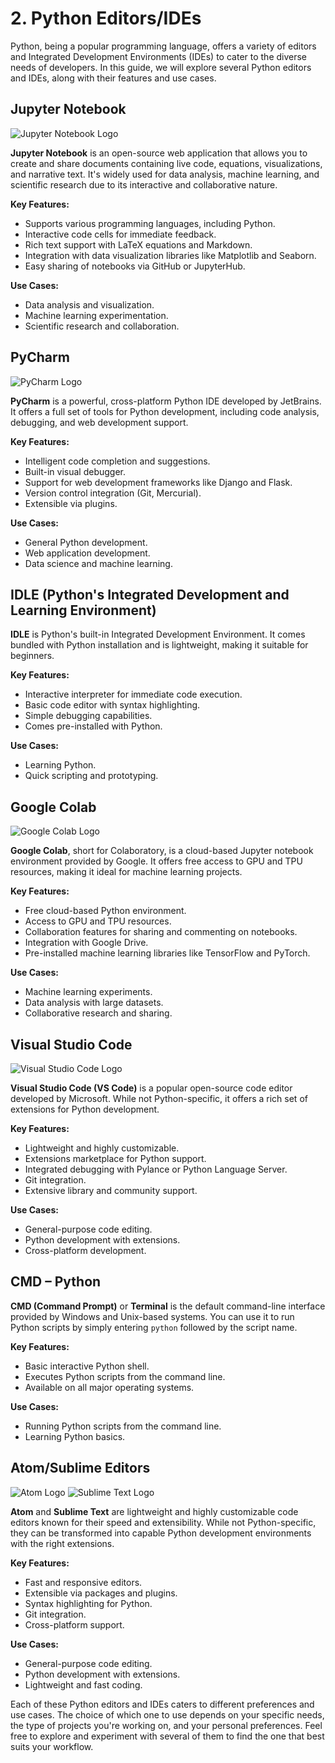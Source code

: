 # 2. Python Editors/IDEs

Python, being a popular programming language, offers a variety of editors and Integrated Development Environments (IDEs) to cater to the diverse needs of developers. In this guide, we will explore several Python editors and IDEs, along with their features and use cases.

## Jupyter Notebook

![Jupyter Notebook Logo](https://jupyter.org/assets/nav_logo.svg)

**Jupyter Notebook** is an open-source web application that allows you to create and share documents containing live code, equations, visualizations, and narrative text. It's widely used for data analysis, machine learning, and scientific research due to its interactive and collaborative nature.

**Key Features:**

- Supports various programming languages, including Python.
- Interactive code cells for immediate feedback.
- Rich text support with LaTeX equations and Markdown.
- Integration with data visualization libraries like Matplotlib and Seaborn.
- Easy sharing of notebooks via GitHub or JupyterHub.

**Use Cases:**

- Data analysis and visualization.
- Machine learning experimentation.
- Scientific research and collaboration.

## PyCharm

![PyCharm Logo](https://www.jetbrains.com/pycharm/img/pycharm-edu/logo-pycharm-edu.svg)

**PyCharm** is a powerful, cross-platform Python IDE developed by JetBrains. It offers a full set of tools for Python development, including code analysis, debugging, and web development support.

**Key Features:**

- Intelligent code completion and suggestions.
- Built-in visual debugger.
- Support for web development frameworks like Django and Flask.
- Version control integration (Git, Mercurial).
- Extensible via plugins.

**Use Cases:**

- General Python development.
- Web application development.
- Data science and machine learning.

## IDLE (Python's Integrated Development and Learning Environment)

**IDLE** is Python's built-in Integrated Development Environment. It comes bundled with Python installation and is lightweight, making it suitable for beginners.

**Key Features:**

- Interactive interpreter for immediate code execution.
- Basic code editor with syntax highlighting.
- Simple debugging capabilities.
- Comes pre-installed with Python.

**Use Cases:**

- Learning Python.
- Quick scripting and prototyping.

## Google Colab

![Google Colab Logo](https://colab.research.google.com/img/colab_favicon.ico)

**Google Colab**, short for Colaboratory, is a cloud-based Jupyter notebook environment provided by Google. It offers free access to GPU and TPU resources, making it ideal for machine learning projects.

**Key Features:**

- Free cloud-based Python environment.
- Access to GPU and TPU resources.
- Collaboration features for sharing and commenting on notebooks.
- Integration with Google Drive.
- Pre-installed machine learning libraries like TensorFlow and PyTorch.

**Use Cases:**

- Machine learning experiments.
- Data analysis with large datasets.
- Collaborative research and sharing.

## Visual Studio Code

![Visual Studio Code Logo](https://code.visualstudio.com/assets/favicon.ico)

**Visual Studio Code (VS Code)** is a popular open-source code editor developed by Microsoft. While not Python-specific, it offers a rich set of extensions for Python development.

**Key Features:**

- Lightweight and highly customizable.
- Extensions marketplace for Python support.
- Integrated debugging with Pylance or Python Language Server.
- Git integration.
- Extensive library and community support.

**Use Cases:**

- General-purpose code editing.
- Python development with extensions.
- Cross-platform development.

## CMD – Python

**CMD (Command Prompt)** or **Terminal** is the default command-line interface provided by Windows and Unix-based systems. You can use it to run Python scripts by simply entering `python` followed by the script name.

**Key Features:**

- Basic interactive Python shell.
- Executes Python scripts from the command line.
- Available on all major operating systems.

**Use Cases:**

- Running Python scripts from the command line.
- Learning Python basics.

## Atom/Sublime Editors

![Atom Logo](https://atom.io/favicon.ico) ![Sublime Text Logo](https://www.sublimetext.com/favicon.ico)

**Atom** and **Sublime Text** are lightweight and highly customizable code editors known for their speed and extensibility. While not Python-specific, they can be transformed into capable Python development environments with the right extensions.

**Key Features:**

- Fast and responsive editors.
- Extensible via packages and plugins.
- Syntax highlighting for Python.
- Git integration.
- Cross-platform support.

**Use Cases:**

- General-purpose code editing.
- Python development with extensions.
- Lightweight and fast coding.

Each of these Python editors and IDEs caters to different preferences and use cases. The choice of which one to use depends on your specific needs, the type of projects you're working on, and your personal preferences. Feel free to explore and experiment with several of them to find the one that best suits your workflow.
